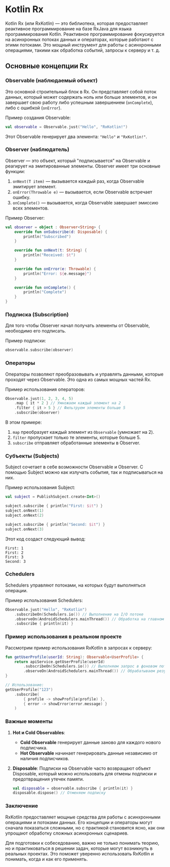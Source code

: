 
# Kotlin Rx

Kotlin Rx (или RxKotlin) — это библиотека, которая предоставляет реактивное программирование на базе RxJava для языка программирования Kotlin. Реактивное программирование фокусируется на асинхронных потоках данных и операторах, которые работают с этими потоками. Это мощный инструмент для работы с асинхронными операциями, такими как обработка событий, запросы к серверу и т. д.

## Основные концепции Rx

### Observable (наблюдаемый объект)
Это основной строительный блок в Rx. Он представляет собой поток данных, который может содержать ноль или больше элементов, и он завершает свою работу либо успешным завершением (`onComplete`), либо с ошибкой (`onError`).

Пример создания Observable:

```kotlin
val observable = Observable.just("Hello", "RxKotlin!")
```

Этот Observable генерирует два элемента: `"Hello"` и `"RxKotlin!"`.

### Observer (наблюдатель)
Observer — это объект, который "подписывается" на Observable и реагирует на эмитированные элементы. Observer имеет три основные функции:

1. `onNext(T item)` — вызывается каждый раз, когда Observable эмитирует элемент.
2. `onError(Throwable e)` — вызывается, если Observable встречает ошибку.
3. `onComplete()` — вызывается, когда Observable завершает эмиссию всех элементов.

Пример Observer:

```kotlin
val observer = object : Observer<String> {
    override fun onSubscribe(d: Disposable) {
        println("Subscribed")
    }

    override fun onNext(t: String) {
        println("Received: $t")
    }

    override fun onError(e: Throwable) {
        println("Error: ${e.message}")
    }

    override fun onComplete() {
        println("Complete")
    }
}
```

### Подписка (Subscription)
Для того чтобы Observer начал получать элементы от Observable, необходимо его подписать.

Пример подписки:

```kotlin
observable.subscribe(observer)
```

### Операторы
Операторы позволяют преобразовывать и управлять данными, которые проходят через Observable. Это одна из самых мощных частей Rx.

Пример использования операторов:

```kotlin
Observable.just(1, 2, 3, 4, 5)
    .map { it * 2 } // Умножаем каждый элемент на 2
    .filter { it > 5 } // Фильтруем элементы больше 5
    .subscribe(observer)
```

В этом примере:

1. `map` преобразует каждый элемент из `Observable` (умножает на 2).
2. `filter` пропускает только те элементы, которые больше 5.
3. `subscribe` отправляет обработанные элементы в Observer.

### Субъекты (Subjects)
Subject сочетает в себе возможности Observable и Observer. С помощью Subject можно как излучать события, так и подписываться на них.

Пример использования Subject:

```kotlin
val subject = PublishSubject.create<Int>()

subject.subscribe { println("First: $it") }
subject.onNext(1)
subject.onNext(2)

subject.subscribe { println("Second: $it") }
subject.onNext(3)
```

Этот код создаст следующий вывод:

```
First: 1
First: 2
First: 3
Second: 3
```

### Сchedulers
Schedulers управляют потоками, на которых будут выполняться операции.

Пример использования Schedulers:

```kotlin
Observable.just("Hello", "RxKotlin")
    .subscribeOn(Schedulers.io()) // Выполнение на I/O потоке
    .observeOn(AndroidSchedulers.mainThread()) // Обработка на главном потоке (для Android)
    .subscribe { println(it) }
```

### Пример использования в реальном проекте

Рассмотрим пример использования RxKotlin в запросах к серверу:

```kotlin
fun getUserProfile(userId: String): Observable<UserProfile> {
    return apiService.getUserProfile(userId)
        .subscribeOn(Schedulers.io()) // Выполняем запрос в фоновом потоке
        .observeOn(AndroidSchedulers.mainThread()) // Обрабатываем результат на главном потоке
}

// Использование:
getUserProfile("123")
    .subscribe(
        { profile -> showProfile(profile) },
        { error -> showError(error.message) }
    )
```

### Важные моменты

1. **Hot и Cold Observables**:
   - **Cold Observable** генерирует данные заново для каждого нового подписчика.
   - **Hot Observable** начинает генерировать данные независимо от наличия подписчиков.

2. **Disposable**:
   Подписки на Observable часто возвращают объект Disposable, который можно использовать для отмены подписки и предотвращения утечек памяти.

   ```kotlin
   val disposable = observable.subscribe { println(it) }
   disposable.dispose() // Отменяем подписку
   ```

### Заключение

RxKotlin предоставляет мощные средства для работы с асинхронными операциями и потоками данных. Его концепции и операторы могут сначала показаться сложными, но с практикой становится ясно, как они упрощают обработку сложных асинхронных сценариев.

Для подготовки к собеседованию, важно не только понимать теорию, но и практиковаться в решении задач, которые могут возникнуть в реальных проектах. Это поможет уверенно использовать RxKotlin и понимать, когда и как его применять.
